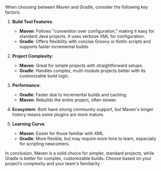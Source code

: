 When choosing between Maven and Gradle, consider the following key factors:

1. **Build Tool Features**:

   - **Maven**: Follows "convention over configuration," making it easy for standard Java projects. It uses verbose XML for configuration.
   - **Gradle**: Offers flexibility with concise Groovy or Kotlin scripts and supports faster incremental builds.

2. **Project Complexity**:

   - **Maven**: Great for simple projects with straightforward setups.
   - **Gradle**: Handles complex, multi-module projects better with its customizable build logic.

3. **Performance**:

   - **Gradle**: Faster due to incremental builds and caching.
   - **Maven**: Rebuilds the entire project, often slower.

4. **Ecosystem**:
   Both have strong community support, but Maven's longer history means some plugins are more mature.

5. **Learning Curve**:
   - **Maven**: Easier for those familiar with XML.
   - **Gradle**: More flexible, but may require more time to learn, especially for scripting newcomers.

In conclusion, Maven is a solid choice for simpler, standard projects, while Gradle is better for complex, customizable builds. Choose based on your project’s complexity and your team's familiarity.

